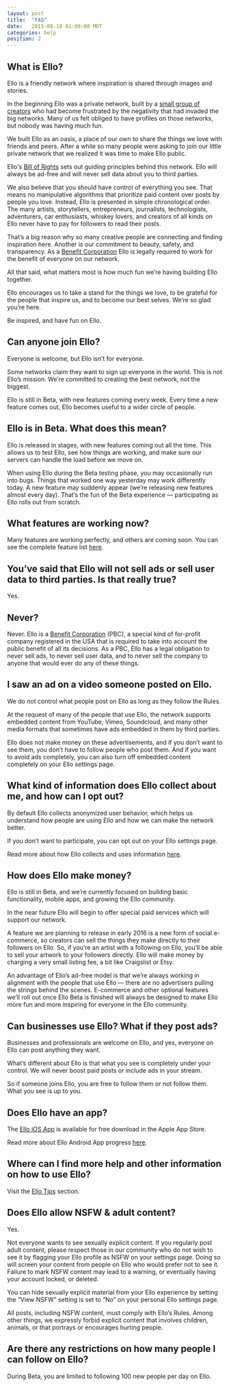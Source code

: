 ```yaml
---
layout: post
title:  "FAQ"
date:   2015-08-10 01:00:00 MDT
categories: help
position: 2
---
```


<!--- DO NOT DELETE. Direct links lead here. --->

## What is Ello?

Ello is a friendly network where inspiration is shared through images and stories.

In the beginning Ello was a private network, built by a [small group of creators](/wtf/about/who-created-ello/) who had become frustrated by the negativity that had invaded the big networks. Many of us felt obliged to have profiles on those networks, but nobody was having much fun.

We built Ello as an oasis, a place of our own to share the things we love with friends and peers. After a while so many people were asking to join our little private network that we realized it was time to make Ello public.

Ello's [Bill of Rights](https://bill-of-rights.ello.co/) sets out guiding principles behind this network. Ello will always be ad-free and will never sell data about you to third parties.

We also believe that you should have control of everything you see. That means no manipulative algorithms that prioritize paid content over posts by people you love. Instead, Ello is presented in simple chronological order. The many artists, storytellers, entrepreneurs, journalists, technologists, adventurers, car enthusiasts, whiskey lovers, and creators of all kinds on Ello never have to pay for followers to read their posts.

That’s a big reason why so many creative people are connecting and finding inspiration here. Another is our commitment to beauty, safety, and transparency. As a [Benefit Corporation](https://ello.co/wtf/about/pbc/) Ello is legally required to work for the benefit of everyone on our network.

All that said, what matters most is how much fun we’re having building Ello together.

Ello encourages us to take a stand for the things we love, to be grateful for the people that inspire us, and to become our best selves. We’re so glad you’re here.

Be inspired, and have fun on Ello.

## Can anyone join Ello?

Everyone is welcome, but Ello isn’t for everyone.

Some networks claim they want to sign up everyone in the world. This is not Ello’s mission. We’re committed to creating the best network, not the biggest.

Ello is still in Beta, with new features coming every week. Every time a new feature comes out, Ello becomes useful to a wider circle of people.

## Ello is in Beta. What does this mean?

Ello is released in stages, with new features coming out all the time. This allows us to test Ello, see how things are working, and make sure our servers can handle the load before we move on.

When using Ello during the Beta testing phase, you may occasionally run into bugs. Things that worked one way yesterday may work differently today. A new feature may suddenly appear (we’re releasing new features almost every day). That’s the fun of the Beta experience — participating as Ello rolls out from scratch.

## What features are working now?

Many features are working perfectly, and others are coming soon. You can see the complete feature list [here](/wtf/resources/feature-list/).

## You’ve said that Ello will not sell ads or sell user data to third parties. Is that really true?

Yes.

## Never?

Never.  Ello is a [Benefit Corporation](https://ello.co/wtf/about/pbc/) (PBC), a special kind of for-profit company registered in the USA that is required to take into account the public benefit of all its decisions. As a PBC, Ello has a legal obligation to never sell ads, to never sell user data, and to never sell the company to anyone that would ever do any of these things.

## I saw an ad on a video someone posted on Ello.

We do not control what people post on Ello as long as they follow the Rules.

At the request of many of the people that use Ello, the network supports embedded content from YouTube, Vimeo, Soundcloud, and many other media formats that sometimes have ads embedded in them by third parties.

Ello does not make money on these advertisements, and if you don’t want to see them, you don’t have to follow people who post them. And if you want to avoid ads completely, you can also turn off embedded content completely on your Ello settings page.

## What kind of information does Ello collect about me, and how can I opt out?

By default Ello collects anonymized user behavior, which helps us understand how people are using Ello and how we can make the network better.

If you don’t want to participate, you can opt out on your Ello settings page.

Read more about how Ello collects and uses information [here](/wtf/about/information-use/).

## How does Ello make money?

Ello is still in Beta, and we’re currently focused on building basic functionality, mobile apps, and growing the Ello community.

In the near future Ello will begin to offer special paid services which will support our network.

A feature we are planning to release in early 2016 is a new form of social e-commerce, so creators can sell the things they make directly to their followers on Ello. So, if you’re an artist with a following on Ello, you’ll be able to sell your artwork to your followers directly. Ello will make money by charging a very small listing fee, a bit like Craigslist or Etsy.

An advantage of Ello’s ad-free model is that we’re always working in alignment with the people that use Ello — there are no advertisers pulling the strings behind the scenes. E-commerce and other optional features we’ll roll out once Ello Beta is finished will always be designed to make Ello more fun and more inspiring for everyone in the Ello community.

## Can businesses use Ello? What if they post ads?

Businesses and professionals are welcome on Ello, and yes, everyone on Ello can post anything they want.

What’s different about Ello is that what you see is completely under your control. We will never boost paid posts or include ads in your stream.

So if someone joins Ello, you are free to follow them or not follow them. What you see is up to you.

## Does Ello have an app?

The [Ello iOS App](http://appstore.com/ello/ello) is available for free download in the Apple App Store.

Read more about Ello Android App progress [here](https://ello.co/wtf/help/android/).

## Where can I find more help and other information on how to use Ello?

Visit the [Ello Tips](/wtf/help/tips/) section.

## Does Ello allow NSFW & adult content?

Yes.

Not everyone wants to see sexually explicit content. If you regularly post adult content, please respect those in our community who do not wish to see it by flagging your Ello profile as NSFW on your settings page. Doing so will screen your content from people on Ello who would prefer not to see it. Failure to mark NSFW content may lead to a warning, or eventually having your account locked, or deleted.

You can hide sexually explicit material from your Ello experience by setting the “View NSFW” setting is set to “No” on your personal Ello settings page.

All posts, including NSFW content, must comply with Ello’s Rules. Among other things, we expressly forbid explicit content that involves children, animals, or that portrays or encourages hurting people.

## Are there any restrictions on how many people I can follow on Ello?

During Beta, you are limited to following 100 new people per day on Ello.

